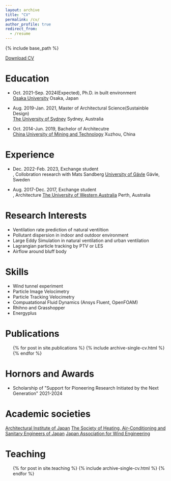 ```yaml
---
layout: archive
title: "CV"
permalink: /cv/
author_profile: true
redirect_from:
  - /resume
---
```


{% include base_path %}

[Download CV](http://zitaojiang.github.io/files/CV_Zitao_Jiang_202306.pdf)

Education
======
- Oct. 2021-Sep. 2024(Expected), Ph.D. in built environment <br>
[Osaka University](https://www.osaka-u.ac.jp/en) Osaka, Japan

- Aug. 2019-Jan. 2021, Master of Architectural Science(Sustainble Design)<br>
[The University of Sydney](https://www.sydney.edu.au/) Sydney, Australia 

- Oct. 2014-Jun. 2019, Bachelor of Architecutre<br>
[China University of Mining and Technology](https://global.cumt.edu.cn/) Xuzhou, China
  
Experience
======
- Dec. 2022-Feb. 2023, Exchange student <br>, Collobration research with Mats Sandberg
[University of Gävle](https://www.hig.se/Ext/En/University-of-Gavle.html) Gävle, Sweden

- Aug. 2017-Dec. 2017, Exchange student<br>, Architecture
[The University of Western Australia](https://www.uwa.edu.au/) Perth, Australia

Research Interests
======
- Ventilation rate prediction of natural ventiltion
- Pollutant dispersion in indoor and outdoor environment
- Large Eddy Simulation in natural ventilation and urban ventilation
- Lagrangian particle tracking by PTV or LES
- Airflow around bluff body

Skills
======
* Wind tunnel experiment
* Particle Image Velocimetry
* Particle Tracking Velocimetry
* Compuatational Fluid Dynamics (Ansys Fluent, OpenFOAM)
* Rhihno and Grasshopper
* Energyplus

Publications
======
  <ul>{% for post in site.publications %}
    {% include archive-single-cv.html %}
  {% endfor %}</ul>

Hornors and Awards
======
- Scholarship of "Support for Pioneering Research Initiated by the Next Generation" 2021-2024

Academic societies
======
[Architectural Institute of Japan](http://www.iis.u-tokyo.ac.jp/~kkmt/profile.html)
[The Society of Heating, Air-Conditioning and Sanitary Engineers of Japan](http://www.shasej.org/)
[Japan Association for Wind Engineering](https://www.jawe.jp/en/)
  
Teaching
======
  <ul>{% for post in site.teaching %}
    {% include archive-single-cv.html %}
  {% endfor %}</ul>
  

